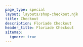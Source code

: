```yaml
---
page_type: special
layout: layouts/shop-checkout.njk
title: Checkout
description: Floriade Checkout
header_title: Floriade Checkout
sitemap:
  ignore: true
---
```

